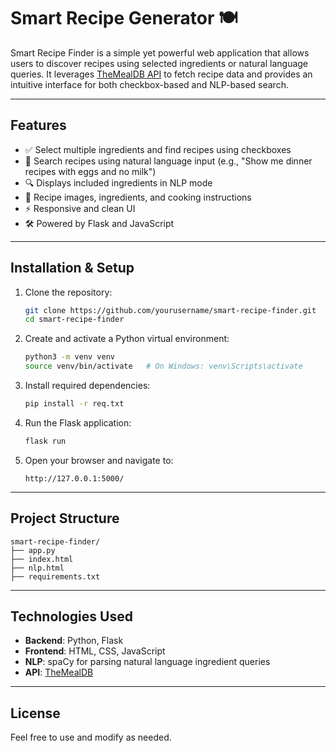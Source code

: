 # Smart Recipe Generator 🍽️

Smart Recipe Finder is a simple yet powerful web application that allows users to discover recipes using selected ingredients or natural language queries. It leverages [TheMealDB API](https://www.themealdb.com/api.php) to fetch recipe data and provides an intuitive interface for both checkbox-based and NLP-based search.

---

## Features

- ✅ Select multiple ingredients and find recipes using checkboxes
- 🧠 Search recipes using natural language input (e.g., "Show me dinner recipes with eggs and no milk")
- 🔍 Displays included ingredients in NLP mode
- 📸 Recipe images, ingredients, and cooking instructions
- ⚡ Responsive and clean UI
- 🛠️ Powered by Flask and JavaScript

---

## Installation & Setup

1. Clone the repository:

   ```bash
   git clone https://github.com/yourusername/smart-recipe-finder.git
   cd smart-recipe-finder
   ```

2. Create and activate a Python virtual environment:

   ```bash
   python3 -m venv venv
   source venv/bin/activate   # On Windows: venv\Scripts\activate
   ```

3. Install required dependencies:

   ```bash
   pip install -r req.txt
   ```

4. Run the Flask application:

   ```bash
   flask run
   ```

5. Open your browser and navigate to:

   ```
   http://127.0.0.1:5000/
   ```

---

## Project Structure

```
smart-recipe-finder/
├── app.py
├── index.html
├── nlp.html
├── requirements.txt
```

---

## Technologies Used

- **Backend**: Python, Flask
- **Frontend**: HTML, CSS, JavaScript
- **NLP**: spaCy for parsing natural language ingredient queries
- **API**: [TheMealDB](https://www.themealdb.com)

---

## License
Feel free to use and modify as needed.
